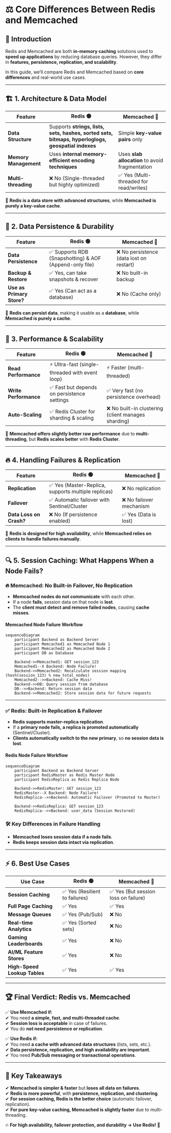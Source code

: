 # ⚖️ **Core Differences Between Redis and Memcached**

## 🚀 **Introduction**

Redis and Memcached are both **in-memory caching** solutions used to **speed up applications** by reducing database queries. However, they differ in **features, persistence, replication, and scalability**.

In this guide, we’ll compare Redis and Memcached based on **core differences** and real-world use cases.

---

## 🏗 **1. Architecture & Data Model**

| Feature               | **Redis** 🟢                                                                                      | **Memcached** 🔴                                |
| --------------------- | ------------------------------------------------------------------------------------------------- | ----------------------------------------------- |
| **Data Structure**    | Supports **strings, lists, sets, hashes, sorted sets, bitmaps, hyperloglogs, geospatial indexes** | Simple **key-value pairs** only                 |
| **Memory Management** | Uses **internal memory-efficient encoding techniques**                                            | Uses **slab allocation** to avoid fragmentation |
| **Multi-threading**   | ❌ No (Single-threaded but highly optimized)                                                      | ✅ Yes (Multi-threaded for read/writes)         |

🔹 **Redis is a data store with advanced structures**, while **Memcached is purely a key-value cache**.

---

## 💾 **2. Data Persistence & Durability**

| Feature                   | **Redis** 🟢                                            | **Memcached** 🔴                         |
| ------------------------- | ------------------------------------------------------- | ---------------------------------------- |
| **Data Persistence**      | ✅ Supports RDB (Snapshotting) & AOF (Append-only file) | ❌ No persistence (data lost on restart) |
| **Backup & Restore**      | ✅ Yes, can take snapshots & recover                    | ❌ No built-in backup                    |
| **Use as Primary Store?** | ✅ Yes (Can act as a database)                          | ❌ No (Cache only)                       |

🔹 **Redis can persist data**, making it usable as a **database**, while **Memcached is purely a cache**.

---

## 🔄 **3. Performance & Scalability**

| Feature               | **Redis** 🟢                                    | **Memcached** 🔴                                    |
| --------------------- | ----------------------------------------------- | --------------------------------------------------- |
| **Read Performance**  | ⚡ Ultra-fast (single-threaded with event loop) | ⚡ Faster (multi-threaded)                          |
| **Write Performance** | ✅ Fast but depends on persistence settings     | ✅ Very fast (no persistence overhead)              |
| **Auto-Scaling**      | ✅ Redis Cluster for sharding & scaling         | ❌ No built-in clustering (client manages sharding) |

🔹 **Memcached offers slightly better raw performance** due to **multi-threading**, but **Redis scales better** with **Redis Cluster**.

---

## 🔥 **4. Handling Failures & Replication**

| Feature                 | **Redis** 🟢                                        | **Memcached** 🔴         |
| ----------------------- | --------------------------------------------------- | ------------------------ |
| **Replication**         | ✅ Yes (Master-Replica, supports multiple replicas) | ❌ No replication        |
| **Failover**            | ✅ Automatic failover with Sentinel/Cluster         | ❌ No failover mechanism |
| **Data Loss on Crash?** | ❌ No (If persistence enabled)                      | ✅ Yes (Data is lost)    |

🔹 **Redis is designed for high availability**, while **Memcached relies on clients to handle failures manually**.

---

## 🔍 **5. Session Caching: What Happens When a Node Fails?**

### 🔥 **Memcached: No Built-in Failover, No Replication**

- **Memcached nodes do not communicate** with each other.
- If a node **fails**, session data on that node is **lost**.
- The **client must detect and remove failed nodes**, causing **cache misses**.

#### **Memcached Node Failure Workflow**

```mermaid
sequenceDiagram
    participant Backend as Backend Server
    participant Memcached1 as Memcached Node 1
    participant Memcached2 as Memcached Node 2
    participant DB as Database

    Backend->>Memcached1: GET session_123
    Memcached1--X Backend: Node Failure!
    Backend->>Memcached2: Recalculate session mapping (hash(session_123) % new_total_nodes)
    Memcached2-->>Backend: Cache Miss!
    Backend->>DB: Query session from database
    DB-->>Backend: Return session data
    Backend->>Memcached2: Store session data for future requests
```

---

### ✅ **Redis: Built-in Replication & Failover**

- **Redis supports master-replica replication**.
- If a **primary node fails, a replica is promoted automatically** (Sentinel/Cluster).
- **Clients automatically switch to the new primary**, so **no session data is lost**.

#### **Redis Node Failure Workflow**

```mermaid
sequenceDiagram
    participant Backend as Backend Server
    participant RedisMaster as Redis Master Node
    participant RedisReplica as Redis Replica Node

    Backend->>RedisMaster: GET session_123
    RedisMaster--X Backend: Node Failure!
    RedisReplica-->>Backend: Automatic Failover (Promoted to Master)

    Backend->>RedisReplica: GET session_123
    RedisReplica-->>Backend: user_data (Session Restored)
```

### 🛠 **Key Differences in Failure Handling**

- **Memcached loses session data if a node fails**.
- **Redis keeps session data intact via replication**.

---

## ⚡ **6. Best Use Cases**

| Use Case                     | **Redis** 🟢                   | **Memcached** 🔴                     |
| ---------------------------- | ------------------------------ | ------------------------------------ |
| **Session Caching**          | ✅ Yes (Resilient to failures) | ✅ Yes (But session loss on failure) |
| **Full Page Caching**        | ✅ Yes                         | ✅ Yes                               |
| **Message Queues**           | ✅ Yes (Pub/Sub)               | ❌ No                                |
| **Real-time Analytics**      | ✅ Yes (Sorted sets)           | ❌ No                                |
| **Gaming Leaderboards**      | ✅ Yes                         | ❌ No                                |
| **AI/ML Feature Stores**     | ✅ Yes                         | ❌ No                                |
| **High-Speed Lookup Tables** | ✅ Yes                         | ✅ Yes                               |

---

## 🏆 **Final Verdict: Redis vs. Memcached**

✅ **Use Memcached if:**  
✔ You need **a simple, fast, and multi-threaded cache**.  
✔ **Session loss is acceptable** in case of failures.  
✔ You do **not need persistence or replication**.

✅ **Use Redis if:**  
✔ You need **a cache with advanced data structures** (lists, sets, etc.).  
✔ **Data persistence, replication, and high availability are important**.  
✔ You need **Pub/Sub messaging or transactional operations**.

---

## 🎯 **Key Takeaways**

✔ **Memcached is simpler & faster** but **loses all data on failures**.  
✔ **Redis is more powerful**, with **persistence, replication, and clustering**.  
✔ **For session caching, Redis is the better choice** (automatic failover, replication).  
✔ **For pure key-value caching, Memcached is slightly faster** due to multi-threading.

🔥 **For high availability, failover protection, and durability → Use Redis!** 🚀
